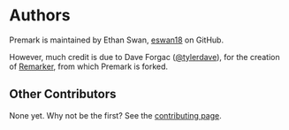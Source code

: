 # Authors

Premark is maintained by Ethan Swan, [eswan18](https://github.com/eswan18) on GitHub.

However, much credit is due to Dave Forgac ([@tylerdave](https://github.com/tylerdave)), for the creation of [Remarker](https://github.com/tylerdave/remarker), from which Premark is forked.


## Other Contributors

None yet. Why not be the first? See the [contributing page](/contributing).
